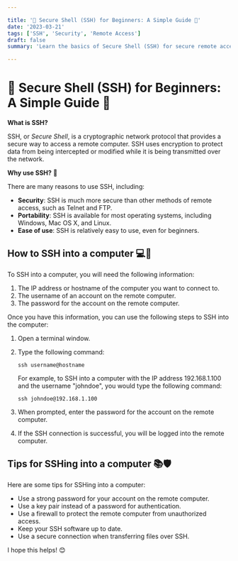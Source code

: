 ```yaml
---

title: '🔐 Secure Shell (SSH) for Beginners: A Simple Guide 🚀'
date: '2023-03-21'
tags: ['SSH', 'Security', 'Remote Access']
draft: false
summary: 'Learn the basics of Secure Shell (SSH) for secure remote access to computers, including its benefits, how to use it, and tips for maximizing its security.'

---
```


# 🔐 Secure Shell (SSH) for Beginners: A Simple Guide 🚀

**What is SSH?**

SSH, or _Secure Shell_, is a cryptographic network protocol that provides a secure way to access a remote computer. SSH uses encryption to protect data from being intercepted or modified while it is being transmitted over the network.

**Why use SSH?** 🤔

There are many reasons to use SSH, including:

- **Security**: SSH is much more secure than other methods of remote access, such as Telnet and FTP.
- **Portability**: SSH is available for most operating systems, including Windows, Mac OS X, and Linux.
- **Ease of use**: SSH is relatively easy to use, even for beginners.

## How to SSH into a computer 💻🔑

To SSH into a computer, you will need the following information:

1. The IP address or hostname of the computer you want to connect to.
2. The username of an account on the remote computer.
3. The password for the account on the remote computer.

Once you have this information, you can use the following steps to SSH into the computer:

1. Open a terminal window.
2. Type the following command:

   ```
   ssh username@hostname
   ```

   For example, to SSH into a computer with the IP address 192.168.1.100 and the username "johndoe", you would type the following command:

   ```
   ssh johndoe@192.168.1.100
   ```

3. When prompted, enter the password for the account on the remote computer.

4. If the SSH connection is successful, you will be logged into the remote computer.

## Tips for SSHing into a computer 📚🛡️

Here are some tips for SSHing into a computer:

- Use a strong password for your account on the remote computer.
- Use a key pair instead of a password for authentication.
- Use a firewall to protect the remote computer from unauthorized access.
- Keep your SSH software up to date.
- Use a secure connection when transferring files over SSH.

I hope this helps! 😊